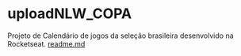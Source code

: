 # uploadNLW_COPA
Projeto de Calendário de jogos da seleção brasileira desenvolvido na Rocketseat.
[readme.md](https://github.com/itsBINHO/uploadNLW_COPA/files/9956453/readme.md)
